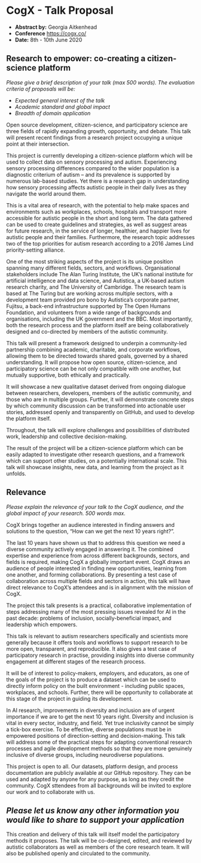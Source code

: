 # CogX - Talk Proposal

- **Abstract by:** Georgia Aitkenhead
- **Conference** https://cogx.co/
- **Date:** 8th - 10th June 2020

## Research to empower: co-creating a citizen-science platform


_Please give a brief description of your talk (max 500 words)._
_The evaluation criteria of proposals will be:_

- _Expected general interest of the talk_
- _Academic standard and global impact_
- _Breadth of domain application_

Open source development, citizen-science, and participatory science are three fields of rapidly expanding growth, opportunity, and debate. 
This talk will present recent findings from a research project occupying a unique point at their intersection. 

This project is currently developing a citizen-science platform which will be used to collect data on sensory processing and autism. 
Experiencing sensory processing differences compared to the wider population is a diagnostic criterium of autism – and its prevalence is supported by numerous lab-based studies. 
Yet there is a research gap in understanding how sensory processing affects autistic people in their daily lives as they navigate the world around them. 

This is a vital area of research, with the potential to help make spaces and environments such as workplaces, schools, hospitals and transport more accessible for autistic people in the short and long term. 
The data gathered can be used to create guidelines and strategies, as well as suggest areas for future research, in the service of longer, healthier, and happier lives for autistic people and their families. 
Furthermore, the research topic addresses two of the top priorities for autism research according to a 2016 James Lind priority-setting alliance. 

One of the most striking aspects of the project is its unique position spanning many different fields, sectors, and workflows. 
Organisational stakeholders include The Alan Turing Institute, the UK’s national institute for artificial intelligence and data science, and Autistica, a UK-based autism research charity, and The University of Cambridge. 
The research team is based at The Turing but are working across multiple sectors, with a development team provided pro bono by Autistica’s corporate partner, Fujitsu, a back-end infrastructure supported by The Open Humans Foundation, and volunteers from a wide range of backgrounds and organisations, including the UK government and the BBC.
Most importantly, both the research process and the platform itself are being collaboratively designed and co-directed by members of the autistic community. 

This talk will present a framework designed to underpin a community-led partnership combining academic, charitable, and corporate workflows, allowing them to be directed towards shared goals, governed by a shared understanding. 
It will propose how open source, citizen-science, and participatory science can be not only compatible with one another, but mutually supportive, both ethically and practically. 

It will showcase a new qualitative dataset derived from ongoing dialogue between researchers, developers, members of the autistic community, and those who are in multiple groups. 
Further, it will demonstrate concrete steps by which community discussion can be transformed into actionable user stories, addressed openly and transparently on GitHub, and used to develop the platform itself. 

Throughout, the talk will explore challenges and possibilities of distributed work, leadership and collective decision-making.

The result of the project will be a citizen-science platform which can be easily adapted to investigate other research questions, and a framework which can support other studies, on a potentially international scale. 
This talk will showcase insights, new data, and learning from the project as it unfolds. 

## Relevance

_Please explain the relevance of your talk to the CogX audience, and the global impact of your research._
_500 words max._

CogX brings together an audience interested in finding answers and solutions to the question, “How can we get the next 10 years right?”.

The last 10 years have shown us that to address this question we need a diverse community actively engaged in answering it. 
The combined expertise and experience from across different backgrounds, sectors, and fields is required, making CogX a globally important event. 
CogX draws an audience of people interested in finding new opportunities, learning from one another, and forming collaborations. 
By presenting a test case of collaboration across multiple fields and sectors in action, this talk will have direct relevance to CogX’s attendees and is in alignment with the mission of CogX.

The project this talk presents is a practical, collaborative implementation of steps addressing many of the most pressing issues revealed for AI in the past decade: problems of inclusion, socially-beneficial impact, and leadership which empowers.

This talk is relevant to autism researchers specifically and scientists more generally because it offers tools and workflows to support research to be more open, transparent, and reproducible. 
It also gives a test case of participatory research in practise, providing insights into diverse community engagement at different stages of the research process.

It will be of interest to policy-makers, employers, and educators, as one of the goals of the project is to produce a dataset which can be used to directly inform policy on the built environment - including public spaces, workplaces, and schools. 
Further, there will be opportunity to collaborate at this stage of the project in guiding its development. 

In AI research, improvements in diversity and inclusion are of urgent importance if we are to get the next 10 years right. 
Diversity and inclusion is vital in every sector, industry, and field. 
Yet true inclusivity cannot be simply a tick-box exercise. 
To be effective, diverse populations must be in empowered positions of direction-setting and decision-making. 
This talk will address some of the practical steps for adapting conventional research processes and agile development methods so that they are more genuinely inclusive of diverse groups, including neurodiverse populations. 

This project is open to all. 
Our datasets, platform design, and process documentation are publicly available at our GitHub repository. 
They can be used and adapted by anyone for any purpose, as long as they credit the community. CogX sttendees from all backgrounds will be invited to explore our work and to collaborate with us.  

## _Please let us know any other information you would like to share to support your application_

This creation and delivery of this talk will itself model the participatory methods it proposes. The talk will be co-designed, edited, and reviewed by autistic collaborators as well as members of the core research team. It will also be published openly and circulated to the community.

